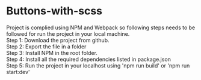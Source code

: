 # Buttons-with-scss
Project is complied using NPM and Webpack so following steps needs to be followed for run the project in your local machine. <br>
Step 1: Download the project from github.<br>
Step 2: Export the file in a folder<br>
Step 3: Install NPM in the root folder.<br>
Step 4: Install all the required dependencies listed in package.json<br>
Step 5: Run the project in your localhost using 'npm run build' or 'npm run start:dev'<br>
